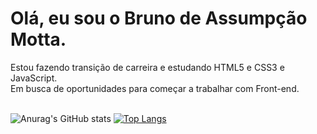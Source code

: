 
<h1> Olá, eu sou o Bruno de Assumpção Motta.</h1>
Estou fazendo transição de carreira e estudando HTML5 e CSS3 e JavaScript. <br>
Em busca de oportunidades para começar a trabalhar com Front-end. <br> <br>


![Anurag's GitHub stats](https://github-readme-stats.vercel.app/api?username=Bruno-Assumpcao-Motta&show_icons=true&theme=radical)
[![Top Langs](https://github-readme-stats.vercel.app/api/top-langs/?username=Bruno-Assumpcao-Motta&show_icons=true&theme=radical)](https://github.com/Bruno-Assumpcao-Motta/github-readme-stats)


